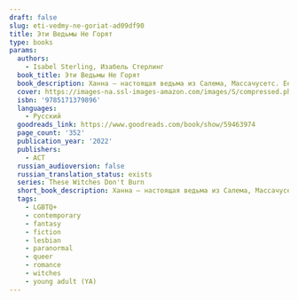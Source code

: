 ```yaml
---
draft: false
slug: eti-vedmy-ne-goriat-ad09df90
title: Эти Ведьмы Не Горят
type: books
params:
  authors:
    - Isabel Sterling, Изабель Стерлинг
  book_title: Эти Ведьмы Не Горят
  book_description: Ханна — настоящая ведьма из Салема, Массачусетс. Ее магия — секрет, и если обычный человек застанет ее за колдовством, то она может лишиться сил. Большую часть времени девушка избегает свою бывшую — и по совместительству еще одну ведьму, — работает в "Полете у ночного котла", продавая свечи и кристаллы туристам, готам и местным викканам. И все бы ничего, но на посвященном концу учебного года костре кто-то устраивает кровавый ритуал, и Ханна начинает замечать следы темной магии по всему Салему. Для нее очевидно — это дело рук Кровавой Ведьмы, но ковен не разделяет опасений Ханны и заставляет ее объединиться с последним человеком, которого она сейчас хочет видеть... Во время попытки поймать Кровавую Ведьму на вечеринке Ханна встречает Морган — милую балерину, которая только недавно переехала в город. Но попытки наладить личную жизнь на фоне магического кризиса — та еще задача. Молодой ведьме предстоит испытать свои силы, чтобы спасти ковен и свое сердце , ведь с каждым днем Салему грозит все большая опасность.
  cover: https://images-na.ssl-images-amazon.com/images/S/compressed.photo.goodreads.com/books/1637231775i/59463974.jpg
  isbn: '9785171379896'
  languages:
    - Русский
  goodreads_link: https://www.goodreads.com/book/show/59463974
  page_count: '352'
  publication_year: '2022'
  publishers:
    - АСТ
  russian_audioversion: false
  russian_translation_status: exists
  series: These Witches Don't Burn
  short_book_description: Ханна — настоящая ведьма из Салема, Массачусетс. Ее магия — секрет, и если обычный человек застанет ее за колдовством, то она может лишиться сил. Большую часть времени девушка избегает...
  tags:
    - LGBTQ+
    - contemporary
    - fantasy
    - fiction
    - lesbian
    - paranormal
    - queer
    - romance
    - witches
    - young adult (YA)
---
```


